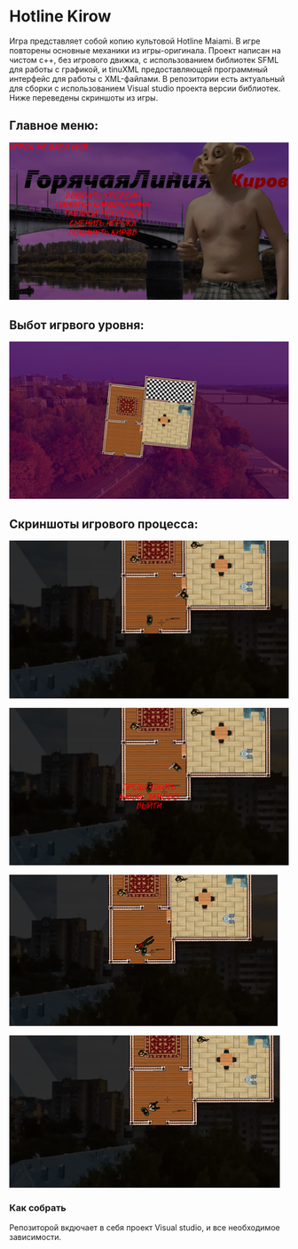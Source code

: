 <h1>Hotline Kirow </h1>

Игра представляет собой копию культовой Hotline Maiami. В игре повторены основные механики из игры-оригинала.
Проект написан на чистом c++, без игрового движка, с использованием библиотек SFML для работы с графикой, и tinuXML предоставляющей программный интерфейс для работы с XML-файлами.
В репозитории есть актуальный для сборки с использованием Visual studio проекта версии библиотек.
Ниже переведены скриншоты из игры.

<h2>Главное меню:</h2>

![alt text](https://github.com/ArseniLuchinin/HotlineKirow/blob/master/ImgToReadme/7.png)

<h2>Выбот игрвого уровня:</h2>

![alt text](https://github.com/ArseniLuchinin/HotlineKirow/blob/master/ImgToReadme/1.png)

<h2>Скриншоты игрового процесса:</h2>

![alt text](https://github.com/ArseniLuchinin/HotlineKirow/blob/master/ImgToReadme/2.png)

![alt text](https://github.com/ArseniLuchinin/HotlineKirow/blob/master/ImgToReadme/3.png)

![alt text](https://github.com/ArseniLuchinin/HotlineKirow/blob/master/ImgToReadme/4.png)

![alt text](https://github.com/ArseniLuchinin/HotlineKirow/blob/master/ImgToReadme/5.png)

<h3>Как собрать</h3>

Репозиторой вкдючает в себя проект Visual studio, и все необходимое зависимости.
